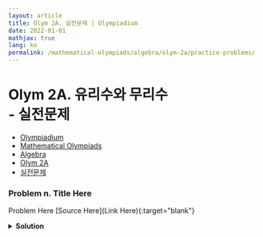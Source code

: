 ```yaml
---
layout: article
title: Olym 2A. 실전문제 | Olympiadium
date: 2022-01-01
mathjax: true
lang: ko
permalink: /mathematical-olympiads/algebra/olym-2a/practice-problems/
---
```

# Olym 2A. 유리수와 무리수 <br> <ssup> - 실전문제</ssup>

<ul class="breadcrumb">
	<li><a href="{{ site.url }}">Olympiadium</a></li> 
	<li><a href="{{ site.url }}mathematical-olympiads/">Mathematical Olympiads</a></li> 
	<li><a href="{{ site.url }}mathematical-olympiads/algebra/">Algebra</a></li> 
	<li><a href="{{ site.url }}mathematical-olympiads/algebra/olym-2a/">Olym 2A</a></li> 
	<li><a href="{{ site.url }}mathematical-olympiads/algebra/olym-2a/practice-problems/">실전문제</a></li>
</ul>

### Problem n. Title Here
<blueboard> Problem Here </blueboard>
[Source Here](Link Here){:target="blank"}
<pinkborder><details>
<summary><b>Solution</b></summary>
Solution Here. 
</details></pinkborder>
